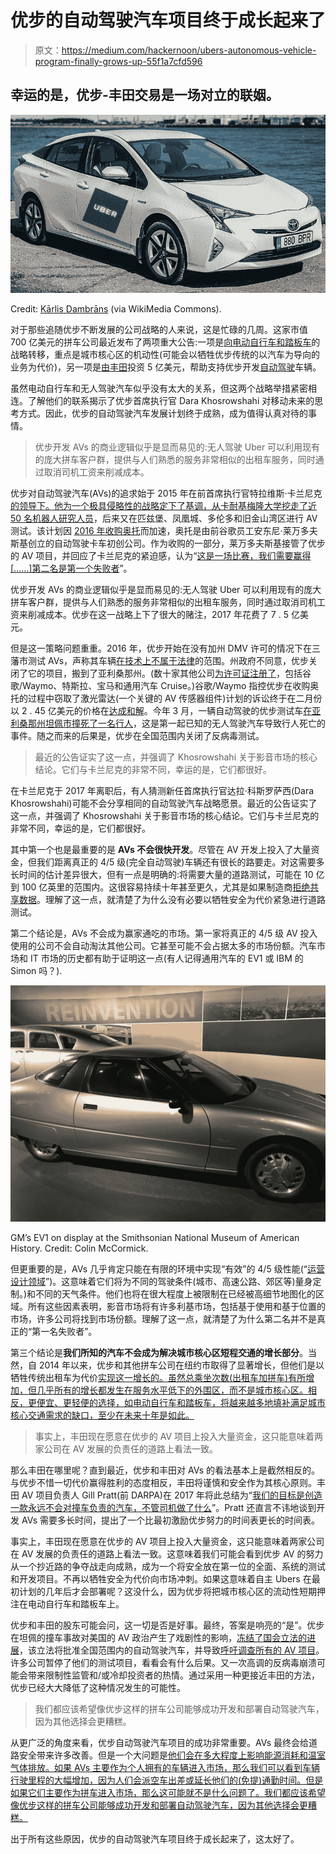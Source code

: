 # 优步的自动驾驶汽车项目终于成长起来了

> 原文：<https://medium.com/hackernoon/ubers-autonomous-vehicle-program-finally-grows-up-55f1a7cfd596>

## 幸运的是，优步-丰田交易是一场对立的联姻。

![](img/0cc40fc10edba75f868488d6c49a92e1.png)

Credit: [Kārlis Dambrāns](https://www.flickr.com/people/65265630@N03) (via WikiMedia Commons).

对于那些追随优步不断发展的公司战略的人来说，这是忙碌的几周。这家市值 700 亿美元的拼车公司最近发布了两项重大公告:一项是[向电动自行车和踏板车](https://www.theguardian.com/technology/2018/aug/27/uber-to-diversify-into-electric-bikes-and-scooters-to-drive-growth)的战略转移，重点是城市核心区的机动性(可能会以牺牲优步传统的以汽车为导向的业务为代价)，另一项是[由丰田](https://www.reuters.com/article/us-uber-toyota/toyota-to-invest-500-million-in-uber-for-self-driving-cars-idUSKCN1LC203)投资 5 亿美元，帮助支持优步开发[自动驾驶](https://hackernoon.com/tagged/autonomous)车辆。

虽然电动自行车和无人驾驶汽车似乎没有太大的关系，但这两个战略举措紧密相连。了解他们的联系揭示了优步首席执行官 Dara Khosrowshahi 对移动未来的思考方式。因此，优步的自动驾驶汽车发展计划终于成熟，成为值得认真对待的事情。

> 优步开发 AVs 的商业逻辑似乎是显而易见的:无人驾驶 Uber 可以利用现有的庞大拼车客户群，提供与人们熟悉的服务非常相似的出租车服务，同时通过取消司机工资来削减成本。

优步对自动驾驶汽车(AVs)的追求始于 2015 年在前首席执行官特拉维斯·卡兰尼克[的领导下。他为一个极具侵略性的战略定下了基调，](https://www.uber.com/blog/uber-and-cmu-announce-strategic-partnership-and-advanced-technologies-center/)[从卡耐基梅隆大学挖走了近 50 名机器人研究人员](https://www.theverge.com/transportation/2015/5/19/8622831/uber-self-driving-cars-carnegie-mellon-poached)，后来又在匹兹堡、凤凰城、多伦多和旧金山湾区进行 AV 测试。该计划因 [2016 年收购奥托](https://www.reuters.com/article/us-uber-tech-volvo-otto-idUSKCN10T1TR)而加速，奥托是由前谷歌员工安东尼·莱万多夫斯基创立的自动驾驶卡车初创公司。作为收购的一部分，莱万多夫斯基接管了优步的 AV 项目，并回应了卡兰尼克的紧迫感，认为“[这是一场比赛，我们需要赢得[……]第二名是第一个失败者](https://www.nbcnews.com/tech/tech-news/former-uber-ceo-steals-show-court-trade-secrets-bro-cabulary-n845541)”。

优步开发 AVs 的商业逻辑似乎是显而易见的:无人驾驶 Uber 可以利用现有的庞大拼车客户群，提供与人们熟悉的服务非常相似的出租车服务，同时通过取消司机工资来削减成本。优步在这一战略上下了很大的赌注，2017 年花费了 7 . 5 亿美元。

但是这一策略问题重重。2016 年，优步开始在没有加州 DMV 许可的情况下在三藩市测试 AVs，声称其车辆[在技术上不属于法律](https://www.theverge.com/2017/2/27/14698902/uber-self-driving-san-francisco-dmv-email-levandowski)的范围。州政府不同意，优步关闭了它的项目，搬到了亚利桑那州。(数十家其他公司[为许可证注册了](https://www.dmv.ca.gov/portal/dmv/detail/vr/autonomous/testing)，包括谷歌/Waymo、特斯拉、宝马和通用汽车 Cruise。)谷歌/Waymo 指控优步在收购奥托的过程中窃取了激光雷达(一个关键的 AV 传感器组件)计划的诉讼终于在二月份以 2 . 45 亿美元的价格在[达成和解](https://www.wired.com/story/uber-waymo-lawsuit-settlement/)。今年 3 月，一辆自动驾驶的优步测试车[在亚利桑那州坦佩市撞死了一名行人](https://readbackline.com/regulating-self-driving-cars/was-uber-responsible-for-the-fatal-self-driving-car-crash-in-tempe-nre0ppow/)，这是第一起已知的无人驾驶汽车导致行人死亡的事件。随之而来的后果是，优步在全国范围内关闭了反病毒测试。

> 最近的公告证实了这一点，并强调了 Khosrowshahi 关于影音市场的核心结论。它们与卡兰尼克的非常不同，幸运的是，它们都很好。

在卡兰尼克于 2017 年离职后，有人猜测新任首席执行官达拉·科斯罗萨西(Dara Khosrowshahi)可能不会分享相同的自动驾驶汽车战略愿景。最近的公告证实了这一点，并强调了 Khosrowshahi 关于影音市场的核心结论。它们与卡兰尼克的非常不同，幸运的是，它们都很好。

其中第一个也是最重要的是 **AVs 不会很快开发**。尽管在 AV 开发上投入了大量资金，但我们距离真正的 4/5 级(完全自动驾驶)车辆还有很长的路要走。对这需要多长时间的估计差异很大，但有一点是明确的:将需要大量的道路测试，可能在 10 亿到 100 亿英里的范围内。这很容易持续十年甚至更久，尤其是如果制造商[拒绝共享数据](https://www.newyorker.com/business/currency/will-driverless-car-makers-learn-to-share)。理解了这一点，就清楚了为什么没有必要以牺牲安全为代价紧急进行道路测试。

第二个结论是，AVs 不会成为赢家通吃的市场。第一家将真正的 4/5 级 AV 投入使用的公司不会自动淘汰其他公司。它甚至可能不会占据太多的市场份额。汽车市场和 IT 市场的历史都有助于证明这一点(有人记得通用汽车的 EV1 或 IBM 的 Simon 吗？).

![](img/3553ef8ab4dde1486b142c074d64ea64.png)

GM’s EV1 on display at the Smithsonian National Museum of American History. Credit: Colin McCormick.

但更重要的是，AVs 几乎肯定只能在有限的环境中实现“有效”的 4/5 级性能(“[运营设计领域](https://hackernoon.com/was-tesla-responsible-for-the-2016-autopilot-crash-ed84ddd3324a)”)。这意味着它们将为不同的驾驶条件(城市、高速公路、郊区等)量身定制。)和不同的天气条件。他们也将在很大程度上被限制在已经被高细节地图化的区域。所有这些因素表明，影音市场将有许多利基市场，包括基于使用和基于位置的市场，许多公司将找到市场份额。理解了这一点，就清楚了为什么第二名并不是真正的“第一名失败者”。

第三个结论是**我们所知的汽车不会成为解决城市核心区短程交通的增长部分**。当然，自 2014 年以来，优步和其他拼车公司在纽约市取得了显著增长，但他们是以牺牲传统出租车为代价[实现这一增长的。虽然总乘坐次数(出租车加拼车)有所增加，但几乎所有的增长都发生在服务水平低下的外围区，而不是城市核心区。相反，更便宜、更轻便的选择，如电动自行车和踏板车，将越来越多地填补满足城市核心交通需求的缺口，至少在未来十年是如此。](http://toddwschneider.com/posts/analyzing-1-1-billion-nyc-taxi-and-uber-trips-with-a-vengeance/)

> 事实上，丰田现在愿意在优步的 AV 项目上投入大量资金，这只能意味着两家公司在 AV 发展的负责任的道路上看法一致。

那么丰田在哪里呢？直到最近，优步和丰田对 AVs 的看法基本上是截然相反的。与优步不惜一切代价赢得胜利的态度相反，丰田将谨慎和安全作为其核心原则。丰田 AV 项目负责人 Gill Pratt(前 DARPA)在 2017 年将此总结为“[我们的目标是创造一款永远不会对撞车负责的汽车，不管司机做了什么](https://www.autovistagroup.com/news-and-insights/toyota-taking-cautious-safety-based-approach-autonomous-driving)”。Pratt 还直言不讳地谈到开发 AVs 需要多长时间，提出了一个比最初激励优步努力的时间表更长的时间表。

事实上，丰田现在愿意在优步的 AV 项目上投入大量资金，这只能意味着两家公司在 AV 发展的负责任的道路上看法一致。这意味着我们可能会看到优步 AV 的努力从一个抄近路的争夺战走向成熟，成为一个将安全放在第一位的全面、系统的测试和开发项目。不再以牺牲安全为代价向市场冲刺。如果这意味着自主 Ubers 在最初计划的几年后才会部署呢？这没什么，因为优步将把城市核心区的流动性短期押注在电动自行车和踏板车上。

优步和丰田的股东可能会问，这一切是否是好事。最终，答案是响亮的“是”。优步在坦佩的撞车事故对美国的 AV 政治产生了戏剧性的影响，[冻结了国会立法的进展](https://readbackline.com/regulating-self-driving-cars/was-uber-responsible-for-the-fatal-self-driving-car-crash-in-tempe-nre0ppow/)，该立法将批准全国范围内的自动驾驶汽车，并导致[呼吁调查所有的 AV 项目](https://www.markey.senate.gov/news/press-releases/senators-markey-and-blumenthal-begin-investigation-into-safety-protocol-and-practices-for-driverless-car-testing-on-public-roads)。许多公司暂停了他们的测试项目，看看会有什么后果。又一次高调的反病毒崩溃可能会带来限制性监管和/或冷却投资者的热情。通过采用一种更接近丰田的方法，优步已经大大降低了这种情况发生的可能性。

> 我们都应该希望像优步这样的拼车公司能够成功开发和部署自动驾驶汽车，因为其他选择会更糟糕。

从更广泛的角度来看，优步自动驾驶汽车项目的成功非常重要。AVs 最终会给道路安全带来许多改善。但是一个大问题是[他们会在多大程度上影响能源消耗和温室气体排放。如果 AVs 主要作为个人拥有的车辆进入市场，那么我们可以看到车辆行驶里程的大幅增加，因为人们会派空车出差或延长他们的(免提)通勤时间。但是如果它们主要作为拼车进入市场，那么这可能就不是什么问题了。我们都应该希望像优步这样的拼车公司能够成功开发和部署自动驾驶汽车，因为其他选择会更糟糕。](https://www.eia.gov/outlooks/aeo/pdf/AV.pdf)

出于所有这些原因，优步的自动驾驶汽车项目终于成长起来了，这太好了。
